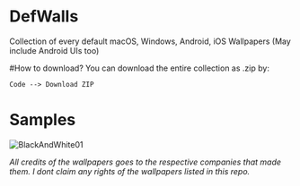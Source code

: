 # DefWalls
Collection of every default macOS, Windows, Android, iOS Wallpapers (May include Android UIs too)

#How to download?
You can download the entire collection as .zip by:

`Code --> Download ZIP`

# Samples

![BlackAndWhite01](https://user-images.githubusercontent.com/109947257/236813764-5bbfc5f6-0987-428b-b2fc-2940b8359c04.jpg)



*All credits of the wallpapers goes to the respective companies that made them. I dont claim any rights of the wallpapers listed in this repo.*
